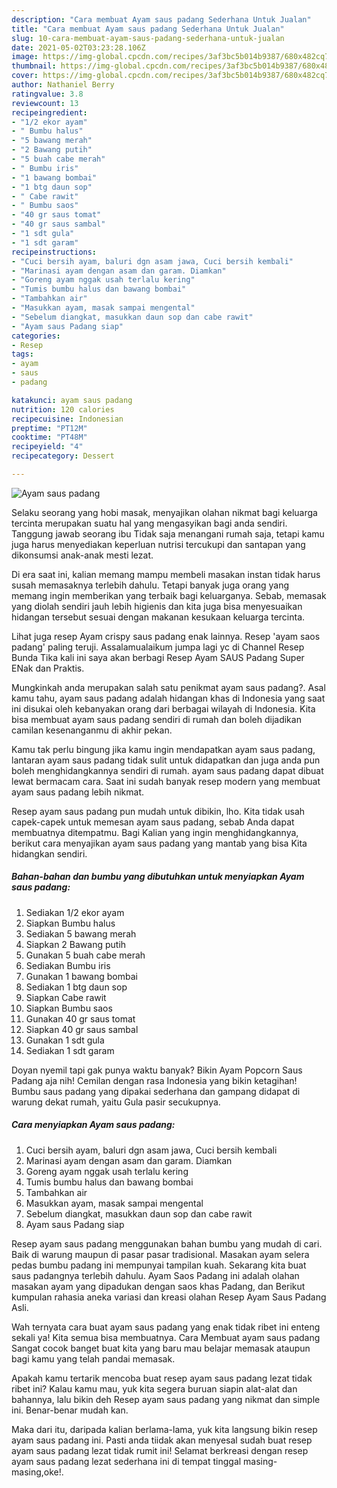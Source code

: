 ```yaml
---
description: "Cara membuat Ayam saus padang Sederhana Untuk Jualan"
title: "Cara membuat Ayam saus padang Sederhana Untuk Jualan"
slug: 10-cara-membuat-ayam-saus-padang-sederhana-untuk-jualan
date: 2021-05-02T03:23:28.106Z
image: https://img-global.cpcdn.com/recipes/3af3bc5b014b9387/680x482cq70/ayam-saus-padang-foto-resep-utama.jpg
thumbnail: https://img-global.cpcdn.com/recipes/3af3bc5b014b9387/680x482cq70/ayam-saus-padang-foto-resep-utama.jpg
cover: https://img-global.cpcdn.com/recipes/3af3bc5b014b9387/680x482cq70/ayam-saus-padang-foto-resep-utama.jpg
author: Nathaniel Berry
ratingvalue: 3.8
reviewcount: 13
recipeingredient:
- "1/2 ekor ayam"
- " Bumbu halus"
- "5 bawang merah"
- "2 Bawang putih"
- "5 buah cabe merah"
- " Bumbu iris"
- "1 bawang bombai"
- "1 btg daun sop"
- " Cabe rawit"
- " Bumbu saos"
- "40 gr saus tomat"
- "40 gr saus sambal"
- "1 sdt gula"
- "1 sdt garam"
recipeinstructions:
- "Cuci bersih ayam, baluri dgn asam jawa, Cuci bersih kembali"
- "Marinasi ayam dengan asam dan garam. Diamkan"
- "Goreng ayam nggak usah terlalu kering"
- "Tumis bumbu halus dan bawang bombai"
- "Tambahkan air"
- "Masukkan ayam, masak sampai mengental"
- "Sebelum diangkat, masukkan daun sop dan cabe rawit"
- "Ayam saus Padang siap"
categories:
- Resep
tags:
- ayam
- saus
- padang

katakunci: ayam saus padang 
nutrition: 120 calories
recipecuisine: Indonesian
preptime: "PT12M"
cooktime: "PT48M"
recipeyield: "4"
recipecategory: Dessert

---
```



![Ayam saus padang](https://img-global.cpcdn.com/recipes/3af3bc5b014b9387/680x482cq70/ayam-saus-padang-foto-resep-utama.jpg)

Selaku seorang yang hobi masak, menyajikan olahan nikmat bagi keluarga tercinta merupakan suatu hal yang mengasyikan bagi anda sendiri. Tanggung jawab seorang ibu Tidak saja menangani rumah saja, tetapi kamu juga harus menyediakan keperluan nutrisi tercukupi dan santapan yang dikonsumsi anak-anak mesti lezat.

Di era  saat ini, kalian memang mampu membeli masakan instan tidak harus susah memasaknya terlebih dahulu. Tetapi banyak juga orang yang memang ingin memberikan yang terbaik bagi keluarganya. Sebab, memasak yang diolah sendiri jauh lebih higienis dan kita juga bisa menyesuaikan hidangan tersebut sesuai dengan makanan kesukaan keluarga tercinta. 

Lihat juga resep Ayam crispy saus padang enak lainnya. Resep &#39;ayam saos padang&#39; paling teruji. Assalamualaikum jumpa lagi yc di Channel Resep Bunda Tika kali ini saya akan berbagi Resep Ayam SAUS Padang Super ENak dan Praktis.

Mungkinkah anda merupakan salah satu penikmat ayam saus padang?. Asal kamu tahu, ayam saus padang adalah hidangan khas di Indonesia yang saat ini disukai oleh kebanyakan orang dari berbagai wilayah di Indonesia. Kita bisa membuat ayam saus padang sendiri di rumah dan boleh dijadikan camilan kesenanganmu di akhir pekan.

Kamu tak perlu bingung jika kamu ingin mendapatkan ayam saus padang, lantaran ayam saus padang tidak sulit untuk didapatkan dan juga anda pun boleh menghidangkannya sendiri di rumah. ayam saus padang dapat dibuat lewat bermacam cara. Saat ini sudah banyak resep modern yang membuat ayam saus padang lebih nikmat.

Resep ayam saus padang pun mudah untuk dibikin, lho. Kita tidak usah capek-capek untuk memesan ayam saus padang, sebab Anda dapat membuatnya ditempatmu. Bagi Kalian yang ingin menghidangkannya, berikut cara menyajikan ayam saus padang yang mantab yang bisa Kita hidangkan sendiri.

<!--inarticleads1-->

##### Bahan-bahan dan bumbu yang dibutuhkan untuk menyiapkan Ayam saus padang:

1. Sediakan 1/2 ekor ayam
1. Siapkan  Bumbu halus
1. Sediakan 5 bawang merah
1. Siapkan 2 Bawang putih
1. Gunakan 5 buah cabe merah
1. Sediakan  Bumbu iris
1. Gunakan 1 bawang bombai
1. Sediakan 1 btg daun sop
1. Siapkan  Cabe rawit
1. Siapkan  Bumbu saos
1. Gunakan 40 gr saus tomat
1. Siapkan 40 gr saus sambal
1. Gunakan 1 sdt gula
1. Sediakan 1 sdt garam


Doyan nyemil tapi gak punya waktu banyak? Bikin Ayam Popcorn Saus Padang aja nih! Cemilan dengan rasa Indonesia yang bikin ketagihan! Bumbu saus padang yang dipakai sederhana dan gampang didapat di warung dekat rumah, yaitu Gula pasir secukupnya. 

<!--inarticleads2-->

##### Cara menyiapkan Ayam saus padang:

1. Cuci bersih ayam, baluri dgn asam jawa, Cuci bersih kembali
1. Marinasi ayam dengan asam dan garam. Diamkan
1. Goreng ayam nggak usah terlalu kering
1. Tumis bumbu halus dan bawang bombai
1. Tambahkan air
1. Masukkan ayam, masak sampai mengental
1. Sebelum diangkat, masukkan daun sop dan cabe rawit
1. Ayam saus Padang siap


Resep ayam saus padang menggunakan bahan bumbu yang mudah di cari. Baik di warung maupun di pasar pasar tradisional. Masakan ayam selera pedas bumbu padang ini mempunyai tampilan kuah. Sekarang kita buat saus padangnya terlebih dahulu. Ayam Saos Padang ini adalah olahan masakan ayam yang dipadukan dengan saos khas Padang, dan Berikut kumpulan rahasia aneka variasi dan kreasi olahan Resep Ayam Saus Padang Asli. 

Wah ternyata cara buat ayam saus padang yang enak tidak ribet ini enteng sekali ya! Kita semua bisa membuatnya. Cara Membuat ayam saus padang Sangat cocok banget buat kita yang baru mau belajar memasak ataupun bagi kamu yang telah pandai memasak.

Apakah kamu tertarik mencoba buat resep ayam saus padang lezat tidak ribet ini? Kalau kamu mau, yuk kita segera buruan siapin alat-alat dan bahannya, lalu bikin deh Resep ayam saus padang yang nikmat dan simple ini. Benar-benar mudah kan. 

Maka dari itu, daripada kalian berlama-lama, yuk kita langsung bikin resep ayam saus padang ini. Pasti anda tiidak akan menyesal sudah buat resep ayam saus padang lezat tidak rumit ini! Selamat berkreasi dengan resep ayam saus padang lezat sederhana ini di tempat tinggal masing-masing,oke!.

